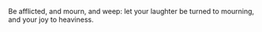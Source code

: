 Be afflicted, and mourn, and weep: let your laughter be turned to mourning, and your joy to heaviness.
